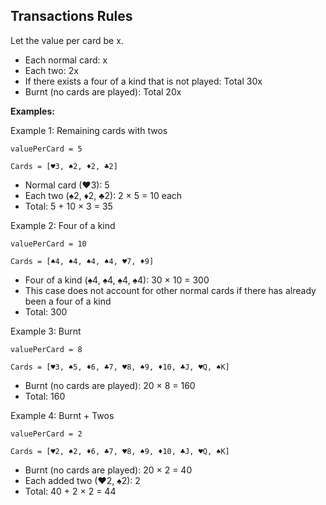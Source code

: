 ## Transactions Rules

Let the value per card be x.

- Each normal card: x
- Each two: 2x
- If there exists a four of a kind that is not played: Total 30x
- Burnt (no cards are played): Total 20x

**Examples:**

Example 1: Remaining cards with twos

`valuePerCard = 5`

`Cards = [♥3, ♠2, ♦2, ♣2]`

- Normal card (♥3): 5
- Each two (♠2, ♦2, ♣2): 2 × 5 = 10 each
- Total: 5 + 10 × 3 = 35

Example 2: Four of a kind

`valuePerCard = 10`

`Cards = [♠4, ♠4, ♠4, ♠4, ♥7, ♦9]`

- Four of a kind (♠4, ♠4, ♠4, ♠4): 30 × 10 = 300
- This case does not account for other normal cards if there has already been a four of a kind
- Total: 300

Example 3: Burnt

`valuePerCard = 8`

`Cards = [♥3, ♠5, ♦6, ♣7, ♥8, ♠9, ♦10, ♣J, ♥Q, ♠K]`

- Burnt (no cards are played): 20 × 8 = 160
- Total: 160

Example 4: Burnt + Twos

`valuePerCard = 2`

`Cards = [♥2, ♠2, ♦6, ♣7, ♥8, ♠9, ♦10, ♣J, ♥Q, ♠K]`

- Burnt (no cards are played): 20 × 2 = 40
- Each added two (♥2, ♠2): 2
- Total: 40 + 2 × 2 = 44
